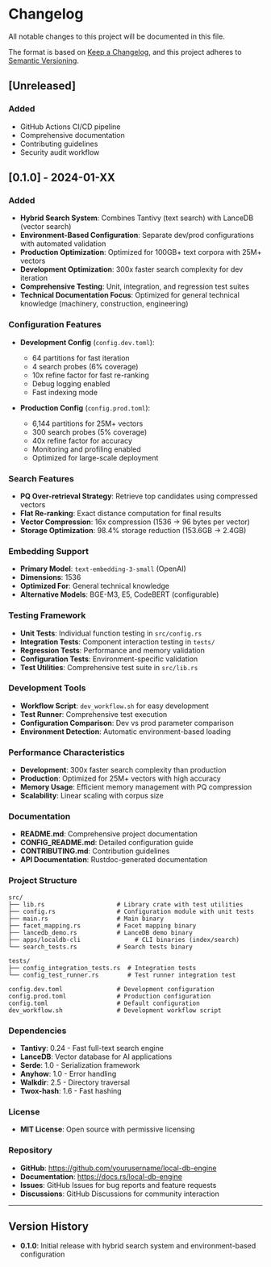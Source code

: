 # Changelog

All notable changes to this project will be documented in this file.

The format is based on [Keep a Changelog](https://keepachangelog.com/en/1.0.0/),
and this project adheres to [Semantic Versioning](https://semver.org/spec/v2.0.0.html).

## [Unreleased]

### Added
- GitHub Actions CI/CD pipeline
- Comprehensive documentation
- Contributing guidelines
- Security audit workflow

## [0.1.0] - 2024-01-XX

### Added
- **Hybrid Search System**: Combines Tantivy (text search) with LanceDB (vector search)
- **Environment-Based Configuration**: Separate dev/prod configurations with automated validation
- **Production Optimization**: Optimized for 100GB+ text corpora with 25M+ vectors
- **Development Optimization**: 300x faster search complexity for dev iteration
- **Comprehensive Testing**: Unit, integration, and regression test suites
- **Technical Documentation Focus**: Optimized for general technical knowledge (machinery, construction, engineering)

### Configuration Features
- **Development Config** (`config.dev.toml`):
  - 64 partitions for fast iteration
  - 4 search probes (6% coverage)
  - 10x refine factor for fast re-ranking
  - Debug logging enabled
  - Fast indexing mode

- **Production Config** (`config.prod.toml`):
  - 6,144 partitions for 25M+ vectors
  - 300 search probes (5% coverage)
  - 40x refine factor for accuracy
  - Monitoring and profiling enabled
  - Optimized for large-scale deployment

### Search Features
- **PQ Over-retrieval Strategy**: Retrieve top candidates using compressed vectors
- **Flat Re-ranking**: Exact distance computation for final results
- **Vector Compression**: 16x compression (1536 → 96 bytes per vector)
- **Storage Optimization**: 98.4% storage reduction (153.6GB → 2.4GB)

### Embedding Support
- **Primary Model**: `text-embedding-3-small` (OpenAI)
- **Dimensions**: 1536
- **Optimized For**: General technical knowledge
- **Alternative Models**: BGE-M3, E5, CodeBERT (configurable)

### Testing Framework
- **Unit Tests**: Individual function testing in `src/config.rs`
- **Integration Tests**: Component interaction testing in `tests/`
- **Regression Tests**: Performance and memory validation
- **Configuration Tests**: Environment-specific validation
- **Test Utilities**: Comprehensive test suite in `src/lib.rs`

### Development Tools
- **Workflow Script**: `dev_workflow.sh` for easy development
- **Test Runner**: Comprehensive test execution
- **Configuration Comparison**: Dev vs prod parameter comparison
- **Environment Detection**: Automatic environment-based loading

### Performance Characteristics
- **Development**: 300x faster search complexity than production
- **Production**: Optimized for 25M+ vectors with high accuracy
- **Memory Usage**: Efficient memory management with PQ compression
- **Scalability**: Linear scaling with corpus size

### Documentation
- **README.md**: Comprehensive project documentation
- **CONFIG_README.md**: Detailed configuration guide
- **CONTRIBUTING.md**: Contribution guidelines
- **API Documentation**: Rustdoc-generated documentation

### Project Structure
```
src/
├── lib.rs                    # Library crate with test utilities
├── config.rs                 # Configuration module with unit tests
├── main.rs                   # Main binary
├── facet_mapping.rs          # Facet mapping binary
├── lancedb_demo.rs           # LanceDB demo binary
├── apps/localdb-cli               # CLI binaries (index/search)
└── search_tests.rs           # Search tests binary

tests/
├── config_integration_tests.rs  # Integration tests
└── config_test_runner.rs        # Test runner integration test

config.dev.toml               # Development configuration
config.prod.toml              # Production configuration
config.toml                   # Default configuration
dev_workflow.sh               # Development workflow script
```

### Dependencies
- **Tantivy**: 0.24 - Fast full-text search engine
- **LanceDB**: Vector database for AI applications
- **Serde**: 1.0 - Serialization framework
- **Anyhow**: 1.0 - Error handling
- **Walkdir**: 2.5 - Directory traversal
- **Twox-hash**: 1.6 - Fast hashing

### License
- **MIT License**: Open source with permissive licensing

### Repository
- **GitHub**: https://github.com/yourusername/local-db-engine
- **Documentation**: https://docs.rs/local-db-engine
- **Issues**: GitHub Issues for bug reports and feature requests
- **Discussions**: GitHub Discussions for community interaction

---

## Version History

- **0.1.0**: Initial release with hybrid search system and environment-based configuration
